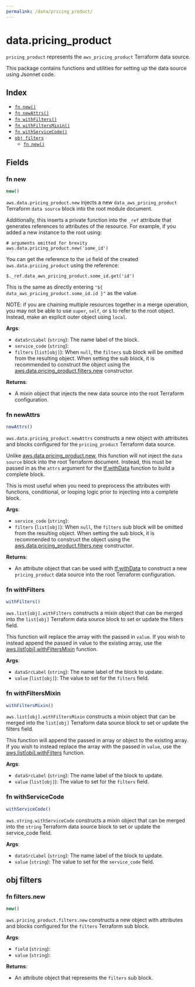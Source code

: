 ```yaml
---
permalink: /data/pricing_product/
---
```


# data.pricing_product

`pricing_product` represents the `aws_pricing_product` Terraform data source.



This package contains functions and utilities for setting up the data source using Jsonnet code.


## Index

* [`fn new()`](#fn-new)
* [`fn newAttrs()`](#fn-newattrs)
* [`fn withFilters()`](#fn-withfilters)
* [`fn withFiltersMixin()`](#fn-withfiltersmixin)
* [`fn withServiceCode()`](#fn-withservicecode)
* [`obj filters`](#obj-filters)
  * [`fn new()`](#fn-filtersnew)

## Fields

### fn new

```ts
new()
```


`aws.data.pricing_product.new` injects a new `data_aws_pricing_product` Terraform `data source`
block into the root module document.

Additionally, this inserts a private function into the `_ref` attribute that generates references to attributes of the
resource. For example, if you added a new instance to the root using:

    # arguments omitted for brevity
    aws.data.pricing_product.new('some_id')

You can get the reference to the `id` field of the created `aws.data.pricing_product` using the reference:

    $._ref.data_aws_pricing_product.some_id.get('id')

This is the same as directly entering `"${ data_aws_pricing_product.some_id.id }"` as the value.

NOTE: if you are chaining multiple resources together in a merge operation, you may not be able to use `super`, `self`,
or `$` to refer to the root object. Instead, make an explicit outer object using `local`.

**Args**:
  - `dataSrcLabel` (`string`): The name label of the block.
  - `service_code` (`string`): 
  - `filters` (`list[obj]`):  When `null`, the `filters` sub block will be omitted from the resulting object. When setting the sub block, it is recommended to construct the object using the [aws.data.pricing_product.filters.new](#fn-pricing_productfiltersnew) constructor.

**Returns**:
- A mixin object that injects the new data source into the root Terraform configuration.


### fn newAttrs

```ts
newAttrs()
```


`aws.data.pricing_product.newAttrs` constructs a new object with attributes and blocks configured for the `pricing_product`
Terraform data source.

Unlike [aws.data.pricing_product.new](#fn-pricing_productnew), this function will not inject the `data source`
block into the root Terraform document. Instead, this must be passed in as the `attrs` argument for the
[tf.withData](https://github.com/tf-libsonnet/core/tree/main/docs#fn-withdata) function to build a complete block.

This is most useful when you need to preprocess the attributes with functions, conditional, or looping logic prior to
injecting into a complete block.

**Args**:
  - `service_code` (`string`): 
  - `filters` (`list[obj]`):  When `null`, the `filters` sub block will be omitted from the resulting object. When setting the sub block, it is recommended to construct the object using the [aws.data.pricing_product.filters.new](#fn-pricing_productfiltersnew) constructor.

**Returns**:
  - An attribute object that can be used with [tf.withData](https://github.com/tf-libsonnet/core/tree/main/docs#fn-withdata) to construct a new `pricing_product` data source into the root Terraform configuration.


### fn withFilters

```ts
withFilters()
```

`aws.list[obj].withFilters` constructs a mixin object that can be merged into the `list[obj]`
Terraform data source block to set or update the filters field.

This function will replace the array with the passed in `value`. If you wish to instead append the
passed in value to the existing array, use the [aws.list[obj].withFiltersMixin](TODO) function.


**Args**:
  - `dataSrcLabel` (`string`): The name label of the block to update.
  - `value` (`list[obj]`): The value to set for the `filters` field.


### fn withFiltersMixin

```ts
withFiltersMixin()
```

`aws.list[obj].withFiltersMixin` constructs a mixin object that can be merged into the `list[obj]`
Terraform data source block to set or update the filters field.

This function will append the passed in array or object to the existing array. If you wish
to instead replace the array with the passed in `value`, use the [aws.list[obj].withFilters](TODO)
function.


**Args**:
  - `dataSrcLabel` (`string`): The name label of the block to update.
  - `value` (`list[obj]`): The value to set for the `filters` field.


### fn withServiceCode

```ts
withServiceCode()
```

`aws.string.withServiceCode` constructs a mixin object that can be merged into the `string`
Terraform data source block to set or update the service_code field.



**Args**:
  - `dataSrcLabel` (`string`): The name label of the block to update.
  - `value` (`string`): The value to set for the `service_code` field.


## obj filters



### fn filters.new

```ts
new()
```


`aws.pricing_product.filters.new` constructs a new object with attributes and blocks configured for the `filters`
Terraform sub block.



**Args**:
  - `field` (`string`): 
  - `value` (`string`): 

**Returns**:
  - An attribute object that represents the `filters` sub block.
